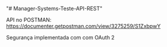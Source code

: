 "# Manager-Systems-Teste-API-REST" 

API no POSTMAN: https://documenter.getpostman.com/view/3275259/S1ZxbpwY

Segurança implementada com com OAuth 2
